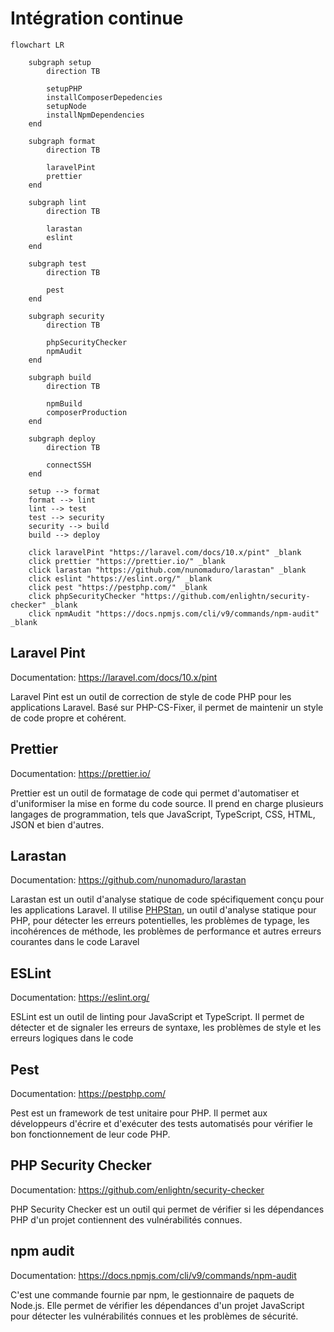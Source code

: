 # Intégration continue

```mermaid
flowchart LR

    subgraph setup
        direction TB

        setupPHP
        installComposerDepedencies
        setupNode
        installNpmDependencies
    end

    subgraph format
        direction TB

        laravelPint
        prettier
    end

    subgraph lint
        direction TB

        larastan
        eslint
    end

    subgraph test
        direction TB

        pest
    end

    subgraph security
        direction TB

        phpSecurityChecker
        npmAudit
    end

    subgraph build
        direction TB

        npmBuild
        composerProduction
    end

    subgraph deploy
        direction TB

        connectSSH
    end

    setup --> format
    format --> lint
    lint --> test
    test --> security
    security --> build
    build --> deploy

    click laravelPint "https://laravel.com/docs/10.x/pint" _blank
    click prettier "https://prettier.io/" _blank
    click larastan "https://github.com/nunomaduro/larastan" _blank
    click eslint "https://eslint.org/" _blank
    click pest "https://pestphp.com/" _blank
    click phpSecurityChecker "https://github.com/enlightn/security-checker" _blank
    click npmAudit "https://docs.npmjs.com/cli/v9/commands/npm-audit" _blank
```

## Laravel Pint

Documentation: https://laravel.com/docs/10.x/pint

Laravel Pint est un outil de correction de style de code PHP pour les applications Laravel. Basé sur PHP-CS-Fixer, il permet de maintenir un style de code propre et cohérent.

## Prettier

Documentation: https://prettier.io/

Prettier est un outil de formatage de code qui permet d'automatiser et d'uniformiser la mise en forme du code source. Il prend en charge plusieurs langages de programmation, tels que JavaScript, TypeScript, CSS, HTML, JSON et bien d'autres.

## Larastan

Documentation: https://github.com/nunomaduro/larastan

Larastan est un outil d'analyse statique de code spécifiquement conçu pour les applications Laravel. Il utilise [PHPStan](https://phpstan.org/), un outil d'analyse statique pour PHP, pour détecter les erreurs potentielles, les problèmes de typage, les incohérences de méthode, les problèmes de performance et autres erreurs courantes dans le code Laravel

## ESLint

Documentation: https://eslint.org/

ESLint est un outil de linting pour JavaScript et TypeScript. Il permet de détecter et de signaler les erreurs de syntaxe, les problèmes de style et les erreurs logiques dans le code

## Pest

Documentation: https://pestphp.com/

Pest est un framework de test unitaire pour PHP. Il permet aux développeurs d'écrire et d'exécuter des tests automatisés pour vérifier le bon fonctionnement de leur code PHP.

## PHP Security Checker

Documentation: https://github.com/enlightn/security-checker

PHP Security Checker est un outil qui permet de vérifier si les dépendances PHP d'un projet contiennent des vulnérabilités connues.

## npm audit

Documentation: https://docs.npmjs.com/cli/v9/commands/npm-audit

C'est une commande fournie par npm, le gestionnaire de paquets de Node.js. Elle permet de vérifier les dépendances d'un projet JavaScript pour détecter les vulnérabilités connues et les problèmes de sécurité.
